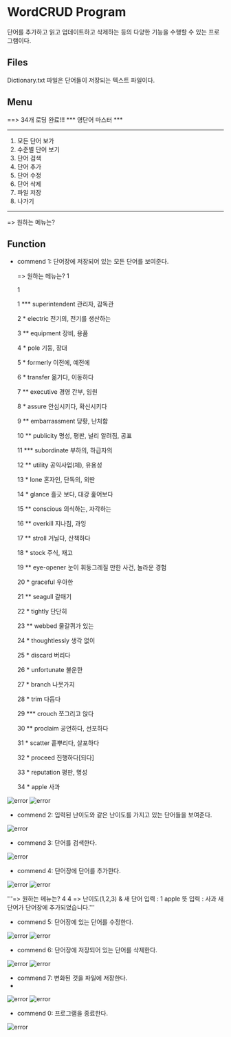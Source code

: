 WordCRUD Program
================
단어를 추가하고 읽고 업데이트하고 삭제하는 등의 다양한 기능을 수행할 수 있는 프로그램이다.

Files
-----
Dictionary.txt 파일은 단어들이 저장되는 텍스트 파일이다.

Menu
----
==> 34개 로딩 완료!!!
*** 영단어 마스터 ***
  ********************
1. 모든 단어 보가
2. 수준별 단어 보기
3. 단어 검색
4. 단어 추가
5. 단어 수정
6. 단어 삭제
7. 파일 저장
0. 나가기
  ********************
=> 원하는 메뉴는?


Function
--------
+ commend 1: 단어장에 저장되어 있는 모든 단어를 보여준다.

  => 원하는 메뉴는? 1

  1

  1 *** superintendent  관리자, 감독관

  2 *         electric  전기의, 전기를 생산하는

  3 **       equipment  장비, 용품

  4 *             pole  기둥, 장대

  5 *         formerly  이전에, 예전에

  6 *         transfer  옮기다, 이동하다

  7 **       executive  경영 간부, 임원

  8 *           assure  안심시키다, 확신시키다

  9 **   embarrassment  당황, 난처함

  10 **       publicity  명성, 평판, 널리 알려짐, 공표

  11 ***    subordinate  부하의, 하급자의

  12 **         utility  공익사업(체), 유용성

  13 *             lone  혼자인, 단독의, 외딴

  14 *           glance  흘긋 보다, 대강 훑어보다

  15 **       conscious  의식하는, 자각하는

  16 **        overkill  지나침, 과잉

  17 **          stroll  거닐다, 산책하다

  18 *            stock  주식, 재고

  19 **      eye-opener  눈이 휘둥그레질 만한 사건, 놀라운 경험

  20 *         graceful  우아한

  21 **         seagull  갈매기

  22 *          tightly  단단히

  23 **          webbed  물갈퀴가 있는

  24 *    thoughtlessly  생각 없이

  25 *          discard  버리다

  26 *      unfortunate  불운한

  27 *           branch  나뭇가지

  28 *             trim  다듬다

  29 ***         crouch  쪼그리고 앉다

  30 **        proclaim  공언하다, 선포하다

  31 *          scatter  흩뿌리다, 살포하다

  32 *          proceed  진행하다[되다]

  33 *       reputation  평판, 명성

  34 *            apple  사과


![error](screenshots/1-1.png)
![error](screenshots/1-2.png)


+ commend 2: 입력된 난이도와 같은 난이도를 가지고 있는 단어들을 보여준다.

![error](screenshots/2.png)



+ commend 3: 단어를 검색한다.

![error](screenshots/3.png)

+ commend 4: 단어장에 단어를 추가한다.

![error](screenshots/4-1.png)
![error](screenshots/4-2.png)

  '''=> 원하는 메뉴는? 4
  4
  => 난이도(1,2,3) & 새 단어 입력 : 1 apple
  뜻 입력 : 사과
  새 단어가 단어장에 추가되었습니다.'''


+ commend 5: 단어장에 있는 단어를 수정한다.

![error](screenshots/5-1.png)
![error](screenshots/5-2.png)


+ commend 6: 단어장에 저장되어 있는 단어를 삭제한다.

![error](screenshots/6-1.png)
![error](screenshots/6-2.png)


+ commend 7: 변화된 것을 파일에 저장한다.
+ 
![error](screenshots/7-1.png)
![error](screenshots/7-2.png)

+ commend 0: 프로그램을 종료한다.

![error](screenshots/0.png)

